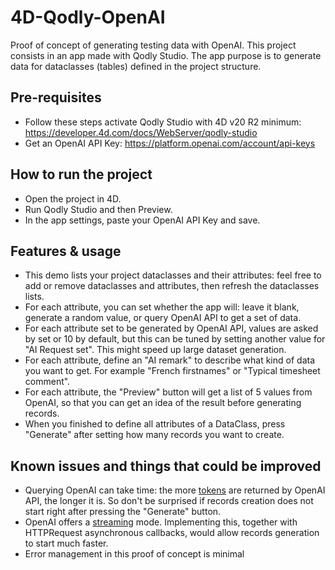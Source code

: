 # 4D-Qodly-OpenAI
Proof of concept of generating testing data with OpenAI.
This project consists in an app made with Qodly Studio. The app purpose is to generate data for dataclasses (tables) defined in the project structure.
 

## Pre-requisites
* Follow these steps activate Qodly Studio with 4D v20 R2 minimum: https://developer.4d.com/docs/WebServer/qodly-studio
* Get an OpenAI API Key: https://platform.openai.com/account/api-keys

## How to run the project
* Open the project in 4D.
* Run Qodly Studio and then Preview.
* In the app settings, paste your OpenAI API Key and save.

## Features & usage
* This demo lists your project dataclasses and their attributes: feel free to add or remove dataclasses and attributes, then refresh the dataclasses lists.
* For each attribute, you can set whether the app will: leave it blank, generate a random value, or query OpenAI API to get a set of data.
* For each attribute set to be generated by OpenAI API, values are asked by set or 10 by default, but this can be tuned by setting another value for "AI Request set". This might speed up large dataset generation.
* For each attribute, define an "AI remark" to describe what kind of data you want to get. For example "French firstnames" or "Typical timesheet comment".
* For each attribute, the "Preview" button will get a list of 5 values from OpenAI, so that you can get an idea of the result before generating records. 
* When you finished to define all attributes of a DataClass, press "Generate" after setting how many records you want to create.

## Known issues and things that could be improved
* Querying OpenAI can take time: the more [tokens](https://platform.openai.com/tokenizer) are returned by OpenAI API, the longer it is. So don't be surprised if records creation does not start right after pressing the "Generate" button.
* OpenAI offers a [streaming](https://platform.openai.com/docs/guides/production-best-practices/streaming) mode. Implementing this, together with HTTPRequest asynchronous callbacks, would allow records generation to start much faster.
* Error management in this proof of concept is minimal
